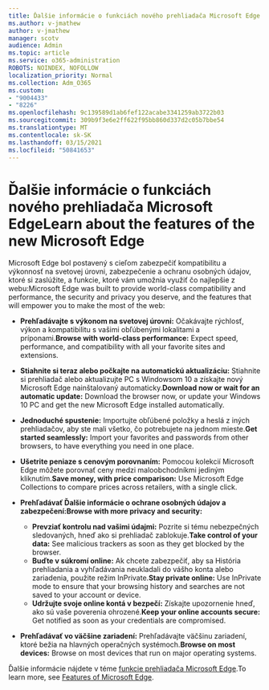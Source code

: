 ```yaml
---
title: Ďalšie informácie o funkciách nového prehliadača Microsoft Edge
ms.author: v-jmathew
author: v-jmathew
manager: scotv
audience: Admin
ms.topic: article
ms.service: o365-administration
ROBOTS: NOINDEX, NOFOLLOW
localization_priority: Normal
ms.collection: Adm_O365
ms.custom:
- "9004433"
- "8226"
ms.openlocfilehash: 9c139589d1ab6fef122acabe3341259ab3722b03
ms.sourcegitcommit: 309b9f3e6e2ff622f95bb860d337d2c05b7bbe54
ms.translationtype: MT
ms.contentlocale: sk-SK
ms.lasthandoff: 03/15/2021
ms.locfileid: "50841653"
---
```

# <a name="learn-about-the-features-of-the-new-microsoft-edge"></a><span data-ttu-id="34990-102">Ďalšie informácie o funkciách nového prehliadača Microsoft Edge</span><span class="sxs-lookup"><span data-stu-id="34990-102">Learn about the features of the new Microsoft Edge</span></span>

<span data-ttu-id="34990-103">Microsoft Edge bol postavený s cieľom zabezpečiť kompatibilitu a výkonnosť na svetovej úrovni, zabezpečenie a ochranu osobných údajov, ktoré si zaslúžite, a funkcie, ktoré vám umožnia využiť čo najlepšie z webu:</span><span class="sxs-lookup"><span data-stu-id="34990-103">Microsoft Edge was built to provide world-class compatibility and performance, the security and privacy you deserve, and the features that will empower you to make the most of the web:</span></span>

- <span data-ttu-id="34990-104">**Prehľadávajte s výkonom na svetovej úrovni:** Očakávajte rýchlosť, výkon a kompatibilitu s vašimi obľúbenými lokalitami a príponami.</span><span class="sxs-lookup"><span data-stu-id="34990-104">**Browse with world-class performance:** Expect speed, performance, and compatibility with all your favorite sites and extensions.</span></span>
- <span data-ttu-id="34990-105">**Stiahnite si teraz alebo počkajte na automatickú aktualizáciu:** Stiahnite si prehliadač alebo aktualizujte PC s Windowsom 10 a získajte nový Microsoft Edge nainštalovaný automaticky.</span><span class="sxs-lookup"><span data-stu-id="34990-105">**Download now or wait for an automatic update:** Download the browser now, or update your Windows 10 PC and get the new Microsoft Edge installed automatically.</span></span>
- <span data-ttu-id="34990-106">**Jednoduché spustenie:** Importujte obľúbené položky a heslá z iných prehliadačov, aby ste mali všetko, čo potrebujete na jednom mieste.</span><span class="sxs-lookup"><span data-stu-id="34990-106">**Get started seamlessly:** Import your favorites and passwords from other browsers, to have everything you need in one place.</span></span>
- <span data-ttu-id="34990-107">**Ušetrite peniaze s cenovým porovnaním:** Pomocou kolekcií Microsoft Edge môžete porovnať ceny medzi maloobchodníkmi jediným kliknutím.</span><span class="sxs-lookup"><span data-stu-id="34990-107">**Save money, with price comparison:** Use Microsoft Edge Collections to compare prices across retailers, with a single click.</span></span>
- <span data-ttu-id="34990-108">**Prehľadávať Ďalšie informácie o ochrane osobných údajov a zabezpečení:**</span><span class="sxs-lookup"><span data-stu-id="34990-108">**Browse with more privacy and security:**</span></span>
  - <span data-ttu-id="34990-109">**Prevziať kontrolu nad vašimi údajmi:** Pozrite si tému nebezpečných sledovaných, hneď ako si prehliadač zablokuje.</span><span class="sxs-lookup"><span data-stu-id="34990-109">**Take control of your data:** See malicious trackers as soon as they get blocked by the browser.</span></span>
  - <span data-ttu-id="34990-110">**Buďte v súkromí online:** Ak chcete zabezpečiť, aby sa História prehliadania a vyhľadávania neukladali do vášho konta alebo zariadenia, použite režim InPrivate.</span><span class="sxs-lookup"><span data-stu-id="34990-110">**Stay private online:** Use InPrivate mode to ensure that your browsing history and searches are not saved to your account or device.</span></span>
  - <span data-ttu-id="34990-111">**Udržujte svoje online kontá v bezpečí:** Získajte upozornenie hneď, ako sú vaše poverenia ohrozené.</span><span class="sxs-lookup"><span data-stu-id="34990-111">**Keep your online accounts secure:** Get notified as soon as your credentials are compromised.</span></span>

- <span data-ttu-id="34990-112">**Prehľadávať vo väčšine zariadení:** Prehľadávajte väčšinu zariadení, ktoré bežia na hlavných operačných systémoch.</span><span class="sxs-lookup"><span data-stu-id="34990-112">**Browse on most devices:** Browse on most devices that run on major operating systems.</span></span>

<span data-ttu-id="34990-113">Ďalšie informácie nájdete v téme [funkcie prehliadača Microsoft Edge](https://go.microsoft.com/fwlink/?linkid=2146817).</span><span class="sxs-lookup"><span data-stu-id="34990-113">To learn more, see [Features of Microsoft Edge](https://go.microsoft.com/fwlink/?linkid=2146817).</span></span>
